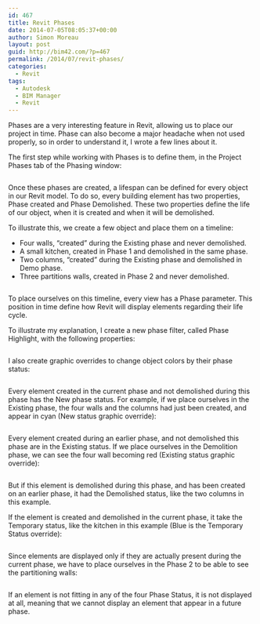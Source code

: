 ```yaml
---
id: 467
title: Revit Phases
date: 2014-07-05T08:05:37+00:00
author: Simon Moreau
layout: post
guid: http://bim42.com/?p=467
permalink: /2014/07/revit-phases/
categories:
  - Revit
tags:
  - Autodesk
  - BIM Manager
  - Revit
---
```

Phases are a very interesting feature in Revit, allowing us to place our project in time. Phase can also become a major headache when not used properly, so in order to understand it, I wrote a few lines about it.

The first step while working with Phases is to define them, in the Project Phases tab of the Phasing window:

![<img class="aligncenter size-full wp-image-474" src="http://bim42.com/wp-content/uploads/2014/07/PhasingWindows.png" alt="PhasingWindows" width="746" height="499" srcset="https://bim42.com/wp-content/uploads/2014/07/PhasingWindows.png 746w, https://bim42.com/wp-content/uploads/2014/07/PhasingWindows-300x200.png 300w, https://bim42.com/wp-content/uploads/2014/07/PhasingWindows-448x300.png 448w" sizes="(max-width: 746px) 100vw, 746px" />](http://bim42.com/wp-content/uploads/2014/07/PhasingWindows.png)

Once these phases are created, a lifespan can be defined for every object in our Revit model. To do so, every building element has two properties, Phase created and Phase Demolished. These two properties define the life of our object, when it is created and when it will be demolished.

To illustrate this, we create a few object and place them on a timeline:

  * Four walls, &#8220;created&#8221; during the Existing phase and never demolished.
  * A small kitchen, created in Phase 1 and demolished in the same phase.
  * Two columns, &#8220;created&#8221; during the Existing phase and demolished in Demo phase.
  * Three partitions walls, created in Phase 2 and never demolished.

![<img class="aligncenter size-full wp-image-475" src="http://bim42.com/wp-content/uploads/2014/07/Timeline.png" alt="Timeline" width="842" height="411" srcset="https://bim42.com/wp-content/uploads/2014/07/Timeline.png 842w, https://bim42.com/wp-content/uploads/2014/07/Timeline-300x146.png 300w, https://bim42.com/wp-content/uploads/2014/07/Timeline-500x244.png 500w" sizes="(max-width: 842px) 100vw, 842px" />](http://bim42.com/wp-content/uploads/2014/07/Timeline.png)

To place ourselves on this timeline, every view has a Phase parameter. This position in time define how Revit will display elements regarding their life cycle.

To illustrate my explanation, I create a new phase filter, called Phase Highlight, with the following properties:

![<img class="aligncenter size-full wp-image-473" src="http://bim42.com/wp-content/uploads/2014/07/PhaseFilter.png" alt="PhaseFilter" width="558" height="371" srcset="https://bim42.com/wp-content/uploads/2014/07/PhaseFilter.png 558w, https://bim42.com/wp-content/uploads/2014/07/PhaseFilter-300x199.png 300w, https://bim42.com/wp-content/uploads/2014/07/PhaseFilter-451x300.png 451w" sizes="(max-width: 558px) 100vw, 558px" />](http://bim42.com/wp-content/uploads/2014/07/PhaseFilter.png)

I also create graphic overrides to change object colors by their phase status:

![<img class="aligncenter size-full wp-image-478" src="http://bim42.com/wp-content/uploads/2014/07/Overides.png" alt="Overides" width="744" height="498" srcset="https://bim42.com/wp-content/uploads/2014/07/Overides.png 744w, https://bim42.com/wp-content/uploads/2014/07/Overides-300x200.png 300w, https://bim42.com/wp-content/uploads/2014/07/Overides-448x300.png 448w" sizes="(max-width: 744px) 100vw, 744px" />](http://bim42.com/wp-content/uploads/2014/07/Overides.png)

Every element created in the current phase and not demolished during this phase has the New phase status. For example, if we place ourselves in the Existing phase, the four walls and the columns had just been created, and appear in cyan (New status graphic override):

![<img class="aligncenter size-full wp-image-476" src="http://bim42.com/wp-content/uploads/2014/07/Example1_complete.png" alt="Example1_complete" width="888" height="379" srcset="https://bim42.com/wp-content/uploads/2014/07/Example1_complete.png 888w, https://bim42.com/wp-content/uploads/2014/07/Example1_complete-300x128.png 300w, https://bim42.com/wp-content/uploads/2014/07/Example1_complete-500x213.png 500w" sizes="(max-width: 888px) 100vw, 888px" />](http://bim42.com/wp-content/uploads/2014/07/Example1_complete.png)

Every element created during an earlier phase, and not demolished this phase are in the Existing status. If we place ourselves in the Demolition phase, we can see the four wall becoming red (Existing status graphic override):

![<img class="aligncenter size-full wp-image-477" src="http://bim42.com/wp-content/uploads/2014/07/Example2_complete.png" alt="Example2_complete" width="888" height="379" srcset="https://bim42.com/wp-content/uploads/2014/07/Example2_complete.png 888w, https://bim42.com/wp-content/uploads/2014/07/Example2_complete-300x128.png 300w, https://bim42.com/wp-content/uploads/2014/07/Example2_complete-500x213.png 500w" sizes="(max-width: 888px) 100vw, 888px" />](http://bim42.com/wp-content/uploads/2014/07/Example2_complete.png)

But if this element is demolished during this phase, and has been created on an earlier phase, it had the Demolished status, like the two columns in this example.

If the element is created and demolished in the current phase, it take the Temporary status, like the kitchen in this example (Blue is the Temporary Status override):

![<img class="aligncenter size-full wp-image-471" src="http://bim42.com/wp-content/uploads/2014/07/Example3_complete.png" alt="Example3_complete" width="888" height="379" srcset="https://bim42.com/wp-content/uploads/2014/07/Example3_complete.png 888w, https://bim42.com/wp-content/uploads/2014/07/Example3_complete-300x128.png 300w, https://bim42.com/wp-content/uploads/2014/07/Example3_complete-500x213.png 500w" sizes="(max-width: 888px) 100vw, 888px" />](http://bim42.com/wp-content/uploads/2014/07/Example3_complete.png)

Since elements are displayed only if they are actually present during the current phase, we have to place ourselves in the Phase 2 to be able to see the partitioning walls:

![<img class="aligncenter size-full wp-image-472" src="http://bim42.com/wp-content/uploads/2014/07/Example4_complete.png" alt="Example4_complete" width="888" height="379" srcset="https://bim42.com/wp-content/uploads/2014/07/Example4_complete.png 888w, https://bim42.com/wp-content/uploads/2014/07/Example4_complete-300x128.png 300w, https://bim42.com/wp-content/uploads/2014/07/Example4_complete-500x213.png 500w" sizes="(max-width: 888px) 100vw, 888px" />](http://bim42.com/wp-content/uploads/2014/07/Example4_complete.png)

If an element is not fitting in any of the four Phase Status, it is not displayed at all, meaning that we cannot display an element that appear in a future phase.

&nbsp;